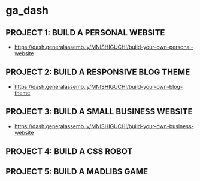 # ga_dash

## PROJECT 1: BUILD A PERSONAL WEBSITE
- https://dash.generalassemb.ly/MNISHIGUCHI/build-your-own-personal-website

## PROJECT 2: BUILD A RESPONSIVE BLOG THEME
- https://dash.generalassemb.ly/MNISHIGUCHI/build-your-own-blog-theme

## PROJECT 3: BUILD A SMALL BUSINESS WEBSITE
- https://dash.generalassemb.ly/MNISHIGUCHI/build-your-own-business-website

## PROJECT 4: BUILD A CSS ROBOT


## PROJECT 5: BUILD A MADLIBS GAME
